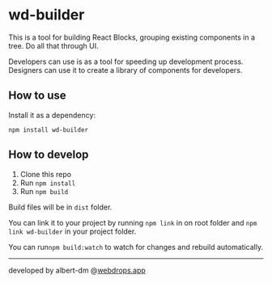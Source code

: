 # wd-builder

This is a tool for building React Blocks, grouping existing components in a tree. Do all that through UI.

Developers can use is as a tool for speeding up development process. Designers can use it to create a library of components for developers.

## How to use

Install it as a dependency:

``` shell
npm install wd-builder
```

## How to develop

1. Clone this repo
2. Run `npm install`
3. Run `npm build`

Build files will be in `dist` folder.

You can link it to your project by running `npm link` in on root folder and `npm link wd-builder` in your project folder.

You can run`npm build:watch` to watch for changes and rebuild automatically.

-----------------------------------

developed by albert-dm
@[webdrops.app](https://webdrops.app)
